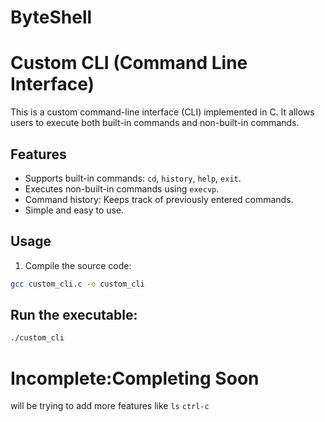 # ByteShell
# Custom CLI (Command Line Interface)

This is a custom command-line interface (CLI) implemented in C. It allows users to execute both built-in commands and non-built-in commands.

## Features

- Supports built-in commands: `cd`, `history`, `help`, `exit`.
- Executes non-built-in commands using `execvp`.
- Command history: Keeps track of previously entered commands.
- Simple and easy to use.

## Usage

1. Compile the source code:

```bash
gcc custom_cli.c -o custom_cli   
```
## Run the executable:  
```bash
./custom_cli
```
# Incomplete:Completing Soon
will be trying to add more features like `ls` `ctrl-c`
